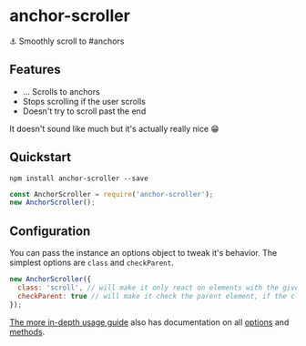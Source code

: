 # anchor-scroller
⚓️ Smoothly scroll to #anchors

## Features
* ... Scrolls to anchors
* Stops scrolling if the user scrolls
* Doesn't try to scroll past the end

It doesn't sound like much but it's actually really nice 😁

## Quickstart
```shell
npm install anchor-scroller --save
```
```javascript
const AnchorScroller = require('anchor-scroller');
new AnchorScroller();
```

## Configuration

You can pass the instance an options object to tweak it's behavior. The simplest options are `class` and `checkParent`.
```javascript
new AnchorScroller({
  class: 'scroll', // will make it only react on elements with the given class.
  checkParent: true // will make it check the parent element, if the clicked element didn't match the criteria.
});
```

[The more in-depth usage guide](https://github.com/semlette/anchor-scroller/wiki/Using-Anchor-Scroller) also has documentation on all [options](https://github.com/semlette/anchor-scroller/wiki/Using-Anchor-Scroller#options) and [methods](https://github.com/semlette/anchor-scroller/wiki/Using-Anchor-Scroller#methods).
